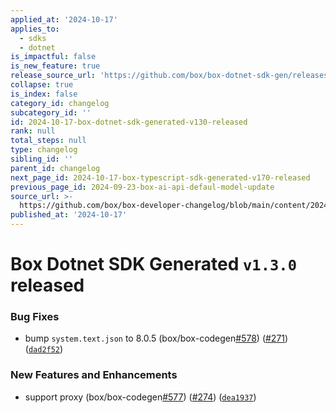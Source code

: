 ```yaml
---
applied_at: '2024-10-17'
applies_to:
  - sdks
  - dotnet
is_impactful: false
is_new_feature: true
release_source_url: 'https://github.com/box/box-dotnet-sdk-gen/releases/tag/v1.3.0'
collapse: true
is_index: false
category_id: changelog
subcategory_id: ''
id: 2024-10-17-box-dotnet-sdk-generated-v130-released
rank: null
total_steps: null
type: changelog
sibling_id: ''
parent_id: changelog
next_page_id: 2024-10-17-box-typescript-sdk-generated-v170-released
previous_page_id: 2024-09-23-box-ai-api-defaul-model-update
source_url: >-
  https://github.com/box/box-developer-changelog/blob/main/content/2024/10-17-box-dotnet-sdk-generated-v130-released.md
published_at: '2024-10-17'
---
```

# Box Dotnet SDK Generated `v1.3.0` released

### Bug Fixes

* bump `system.text.json` to 8.0.5 (box/box-codegen[#578][1]) ([#271][2]) ([`dad2f52`][3])

### New Features and Enhancements

* support proxy (box/box-codegen[#577][4]) ([#274][5]) ([`dea1937`][6])

[1]: https://github.com/box/box-codegen/issues/578

[2]: https://github.com/box/box-codegen/issues/271

[3]: https://github.com/box/box-codegen/commit/dad2f521066e73c3dcdaec196cd6940401e31f3a

[4]: https://github.com/box/box-codegen/issues/577

[5]: https://github.com/box/box-codegen/issues/274

[6]: https://github.com/box/box-codegen/commit/dea19373a7169365acb968a66c78c5937ef698e1